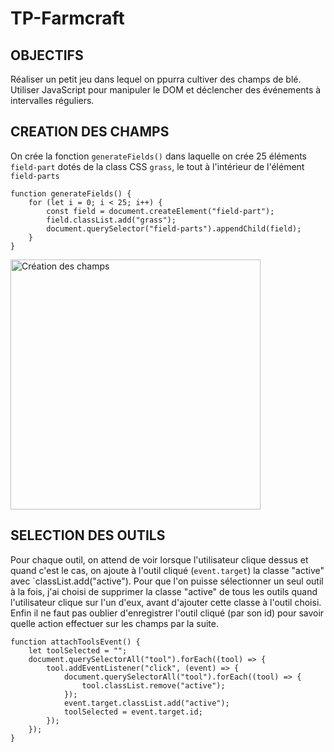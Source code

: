 # TP-Farmcraft

## OBJECTIFS

Réaliser un petit jeu dans lequel on ppurra cultiver des champs de blé.
Utiliser JavaScript pour manipuler le DOM et déclencher des événements à intervalles réguliers.

## CREATION DES CHAMPS

On crée la fonction `generateFields()` dans laquelle on crée 25 éléments `field-part` dotés de la class CSS `grass`, le tout à l'intérieur de l'élément `field-parts`

```
function generateFields() {
    for (let i = 0; i < 25; i++) {
        const field = document.createElement("field-part");
        field.classList.add("grass");
        document.querySelector("field-parts").appendChild(field);
    }
}
```

<img src="https://github.com/Tom-D04/TP-Farmcraft/assets/84025296/84f35a4d-7229-4239-aa2d-118f4b8b96b7" alt="Création des champs" width=400> </img>


## SELECTION DES OUTILS

Pour chaque outil, on attend de voir lorsque l'utilisateur clique dessus et quand c'est le cas, on ajoute à l'outil cliqué (`event.target`) la classe "active" avec `classList.add("active"). Pour que l'on puisse sélectionner un seul outil à la fois, j'ai choisi de supprimer la classe "active" de tous les outils quand l'utilisateur clique sur l'un d'eux, avant d'ajouter cette classe à l'outil choisi. Enfin il ne faut pas oublier d'enregistrer l'outil cliqué (par son id) pour savoir quelle action effectuer sur les champs par la suite.

```
function attachToolsEvent() {
    let toolSelected = "";
    document.querySelectorAll("tool").forEach((tool) => {
        tool.addEventListener("click", (event) => {
            document.querySelectorAll("tool").forEach((tool) => {
                tool.classList.remove("active");
            });
            event.target.classList.add("active");
            toolSelected = event.target.id;
        }); 
    });
}
```
